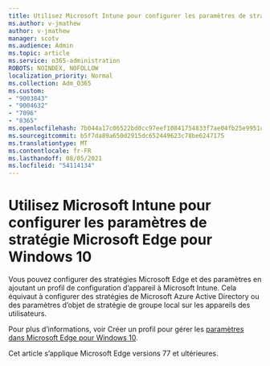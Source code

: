 ```yaml
---
title: Utilisez Microsoft Intune pour configurer les paramètres de stratégie Microsoft Edge pour Windows 10
ms.author: v-jmathew
author: v-jmathew
manager: scotv
ms.audience: Admin
ms.topic: article
ms.service: o365-administration
ROBOTS: NOINDEX, NOFOLLOW
localization_priority: Normal
ms.collection: Adm_O365
ms.custom:
- "9003843"
- "9004632"
- "7096"
- "8365"
ms.openlocfilehash: 7b044a17c06522bd0cc97eef10841754833f7ae04fb25e9951c1d9df7e93f6f9
ms.sourcegitcommit: b5f7da89a650d2915dc652449623c78be6247175
ms.translationtype: MT
ms.contentlocale: fr-FR
ms.lasthandoff: 08/05/2021
ms.locfileid: "54114134"
---
```

# <a name="use-microsoft-intune-to-configure-microsoft-edge-policy-settings-for-windows-10"></a>Utilisez Microsoft Intune pour configurer les paramètres de stratégie Microsoft Edge pour Windows 10

Vous pouvez configurer des stratégies Microsoft Edge et des paramètres en ajoutant un profil de configuration d’appareil à Microsoft Intune. Cela équivaut à configurer des stratégies de Microsoft Azure Active Directory ou des paramètres d’objet de stratégie de groupe local sur les appareils des utilisateurs.

Pour plus d’informations, voir Créer un profil pour gérer les [paramètres dans Microsoft Edge pour Windows 10](https://go.microsoft.com/fwlink/?linkid=2133700).

Cet article s’applique Microsoft Edge versions 77 et ultérieures.
